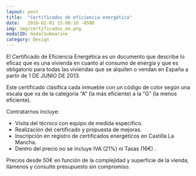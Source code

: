 ```yaml
---
layout: post
title:  "Certificados de eficiencia energética"
date:   2016-02-01 15:08:10 -0500
img: img/certificados_ee.png
modalID: modalSubmarine
category: Design
---
```

El Certificado de Eficiencia Energética es un documento que describe lo eficaz que es una vivienda en cuanto al consumo de energía y que es obligatorio para todas las viviendas que se alquilen o vendan en España a partir de 1 DE JUNIO DE 2013.

Este certificado clasifica cada inmueble con un código de color según una escala que va de la categoría “A” (la más eficiente) a la “G” (la menos eficiente).

Contratarnos incluye:

+ Visita del técnico con equipo de medida específico.
+ Realización del certificado y propuesta de mejoras.
+ Inscripción en registro de certificados energéticos en Castilla La Mancha.
+ Dentro del precio no se incluye IVA (21%) ni Tasas (16€) .

Precios desde 50€ en función de la complejidad y superficie de la vienda, llámenos y consulte presupuesto sin compromiso.
